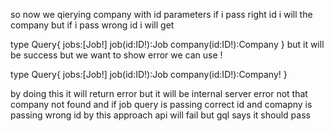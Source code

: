so now we qierying company with id parameters if i pass right id i will the company
 but if i pass wrong id i will get

type Query{
    jobs:[Job!]
    job(id:ID!):Job
    company(id:ID!):Company
}
 but it will be success but we want to show error we can use !

 type Query{
    jobs:[Job!]
    job(id:ID!):Job
    company(id:ID!):Company!
}

by doing this it will return error but it will be internal server error not that company not found  and if job query is passing correct id and comapny is passing wrong id  by this approach api will fail but gql says it should pass
